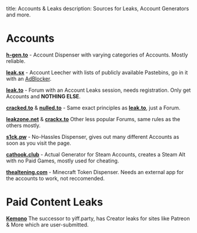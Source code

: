 title: Accounts & Leaks
description: Sources for Leaks, Account Generators and more.

# Accounts  

[**h-gen.to**](https://h-gen.to) - Account Dispenser with varying categories of Accounts. Mostly reliable. 

[**leak.sx**](https://leak.sx) - Account Leecher with lists of publicly available Pastebins, go in it with an [AdBlocker](https://ublockorigin.com/).  

[**leak.to**](https://leak.to/forum/21-premium-accounts/) - Forum with an Account Leaks session, needs registration. Only get Accounts and __NOTHING ELSE__.

[**cracked.to**](https://cracked.to/Forum-Accounts) & [**nulled.to**](https://nulled.to/forum/43-accounts/) - Same exact principles as [**leak.to**](https://leak.to/forum/21-premium-accounts/), just a Forum. 

[**leakzone.net**](https://leakzone.net/Forum-Accounts) & [**crackx.to**](https://crackx.to/Forum-Accounts) Other less popular Forums, same rules as the others mostly. 

[**s1ck.pw**](https://s1ck.pw/dispenser.php) - No-Hassles Dispenser, gives out many different Accounts as soon as you visit the page.  

[**cathook.club**](https://accgen.cathook.club/) - Actual Generator for Steam Accounts, creates a Steam Alt with no Paid Games, mostly used for cheating.  

[**thealtening.com**](https://thealtening.com/free/free-minecraft-alts) - Minecraft Token Dispenser. Needs an external app for the accounts to work, not reccomended. 

# Paid Content Leaks

[**Kemono**](https://kemono.party/)
The successor to yiff.party, has Creator leaks for sites like Patreon & More which are user-submitted.
